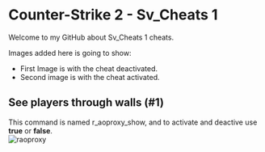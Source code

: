 # Counter-Strike 2 - Sv_Cheats 1
Welcome to my GitHub about Sv_Cheats 1 cheats. 

Images added here is going to show:  
- First Image is with the cheat deactivated.  
- Second image is with the cheat activated.  


## See players through walls (#1)
This command is named r_aoproxy_show, and to activate and deactive use **true** or **false**.  
![raoproxy](image)

